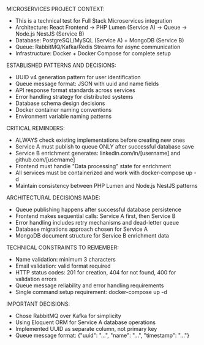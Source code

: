 MICROSERVICES PROJECT CONTEXT:
- This is a technical test for Full Stack Microservices integration
- Architecture: React Frontend → PHP Lumen (Service A) → Queue → Node.js NestJS (Service B)
- Database: PostgreSQL/MySQL (Service A) + MongoDB (Service B)
- Queue: RabbitMQ/Kafka/Redis Streams for async communication
- Infrastructure: Docker + Docker Compose for complete setup

ESTABLISHED PATTERNS AND DECISIONS:
- UUID v4 generation pattern for user identification
- Queue message format: JSON with uuid and name fields
- API response format standards across services
- Error handling strategy for distributed systems
- Database schema design decisions
- Docker container naming conventions
- Environment variable naming patterns

CRITICAL REMINDERS:
- ALWAYS check existing implementations before creating new ones
- Service A must publish to queue ONLY after successful database save
- Service B enrichment generates: linkedin.com/in/[username] and github.com/[username]
- Frontend must handle "Data processing" state for enrichment
- All services must be containerized and work with docker-compose up -d
- Maintain consistency between PHP Lumen and Node.js NestJS patterns

ARCHITECTURAL DECISIONS MADE:
- Queue publishing happens after successful database persistence
- Frontend makes sequential calls: Service A first, then Service B
- Error handling includes retry mechanisms and dead-letter queue
- Database migrations approach chosen for Service A
- MongoDB document structure for Service B enrichment data

TECHNICAL CONSTRAINTS TO REMEMBER:
- Name validation: minimum 3 characters
- Email validation: valid format required
- HTTP status codes: 201 for creation, 404 for not found, 400 for validation errors
- Queue message reliability and error handling requirements
- Single command setup requirement: docker-compose up -d

IMPORTANT DECISIONS:
- Chose RabbitMQ over Kafka for simplicity
- Using Eloquent ORM for Service A database operations
- Implemented UUID as separate column, not primary key
- Queue message format: {"uuid": "...", "name": "...", "timestamp": "..."}